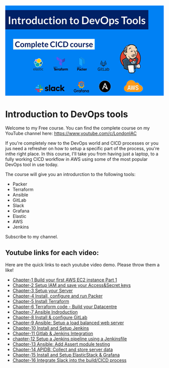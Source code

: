 ![Alt text](images/devops_tools_course.png?raw=true)

# Introduction to DevOps tools
Welcome to my Free course. You can find the complete course on my YouTube channel here: https://www.youtube.com/c/LondonIAC

If you're completely new to the DevOps world and CICD processes or you jus need a refresher on how to setup a specific part of the process, you're inthe right place. In this course, I'll take you from having just a laptop, to a fully working CICD workflow in AWS using some of the most popular DevOps tool in use today.

The course will give you an introdurction to the following tools:

 * Packer
 * Terraform
 * Ansible
 * GitLab
 * Slack
 * Grafana
 * Elastic
 * AWS
 * Jenkins

Subscribe to my channel.

## Youtube links for each video:
Here are the quick links to each youtube video demo. Please throw them a like!

 * [Chapter-1 Build your first AWS EC2 instance Part 1](https://www.youtube.com/watch?v=XzWyudb4N04)
 * [Chapter-2 Setup IAM and save your Access&Secret keys](https://www.youtube.com/watch?v=1y3IsgvvY84)
 * [Chapter-3 Setup your Server]()
 * [Chapter-4 Install, configure and run Packer]()
 * [Chapter-5 Install Terraform]()
 * [Chapter-6 Terraform code - Build your Datacentre]()
 * [Chapter-7 Ansible Indroduction]()
 * [Chapter-8 Install & configure GitLab]()
 * [Chapter-9 Ansible: Setup a load balanced web server]()
 * [Chapter-10 Install and Setup Jenkins]()
 * [Chapter-11 Gitlab & Jenkins Integration]()
 * [chapter-12 Setup a Jenkins pipeline using a Jenkinsfile]()
 * [Chapter-13 Ansible: Add Assert module testing]()
 * [Chapter-14 APIDB: Collect and store server data]()
 * [Chapter-15 Install and Setup ElasticStack & Grafana]()
 * [Chapter-16 Integrate Slack into the build/CICD process]()

